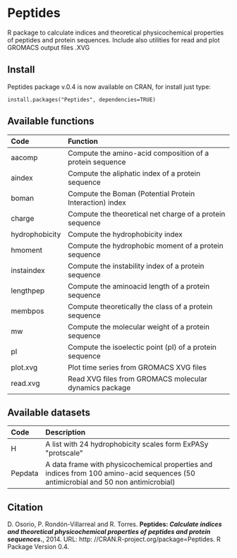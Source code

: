 Peptides
========
R package to calculate indices and theoretical physicochemical properties of peptides and protein sequences. Include also utilities for read and plot GROMACS output files .XVG

Install
-------
Peptides package v.0.4 is now available on CRAN, for install just type:
```
install.packages("Peptides", dependencies=TRUE)
```

Available functions
-------------------
| Code        | Function |
| :------------- |:-------------|
|aacomp  |	Compute the amino-acid composition of a protein sequence|
|aindex  |	Compute the aliphatic index of a protein sequence |
|boman   |	Compute the Boman (Potential Protein Interaction) index |
|charge  |	Compute the theoretical net charge of a protein sequence |
|hydrophobicity	| Compute the hydrophobicity index |
|hmoment  |	Compute the hydrophobic moment of a protein sequence |
|instaindex	| Compute the instability index of a protein sequence |
|lengthpep| Compute the aminoacid length of a protein sequence |
|membpos |	Compute theoretically the class of a protein sequence |
|mw	| Compute the molecular weight of a protein sequence |
|pI	| Compute the isoelectic point (pI) of a protein sequence |
|plot.xvg	| Plot time series from GROMACS XVG files | 
|read.xvg |	Read XVG files from GROMACS molecular dynamics package |

Available datasets
-------------------
| Code        | Description |
| :------------- |:-------------|
|H  | A list with 24 hydrophobicity scales form ExPASy "protscale"  |
|Pepdata | A data frame with physicochemical properties and indices from 100 amino-acid sequences (50 antimicrobial and 50 non antimicrobial)  |
Citation
--------
D. Osorio, P. Rondón-Villarreal and R. Torres. **Peptides: *Calculate indices and theoretical physicochemical properties of peptides and protein sequences*.**, 2014. URL: http: //CRAN.R-project.org/package=Peptides. R Package Version 0.4.
